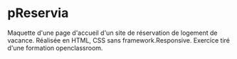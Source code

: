 # pReservia
Maquette d'une page d'accueil d'un site de réservation de logement de vacance.
Réalisée en HTML, CSS sans framework.Responsive.
Exercice tiré d'une formation openclassroom.
